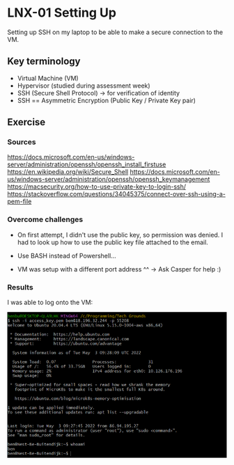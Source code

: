 # LNX-01 Setting Up
Setting up SSH on my laptop to be able to make a secure connection to the VM.

## Key terminology
- Virtual Machine (VM)
- Hypervisor (studied during assessment week)
- SSH (Secure Shell Protocol) -> for verification of identity
- SSH == Asymmetric Encryption (Public Key / Private Key pair)

## Exercise
### Sources
https://docs.microsoft.com/en-us/windows-server/administration/openssh/openssh_install_firstuse
https://en.wikipedia.org/wiki/Secure_Shell
https://docs.microsoft.com/en-us/windows-server/administration/openssh/openssh_keymanagement
https://macsecurity.org/how-to-use-private-key-to-login-ssh/
https://stackoverflow.com/questions/34045375/connect-over-ssh-using-a-pem-file

### Overcome challenges
- On first attempt, I didn't use the public key, so permission was denied. I had to look up how to use the public key file attached to the email.
- Use BASH instead of Powershell...

- VM was setup with a different port address ^^ -> Ask Casper for help :)


### Results
I was able to log onto the VM:

![Logged onto the VM](../00_includes/LNX-01.png)
